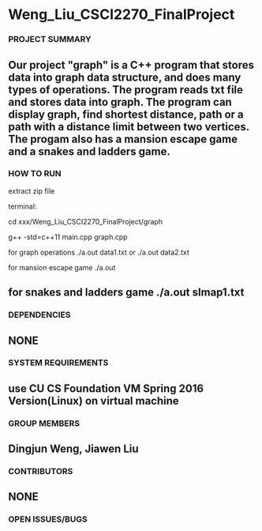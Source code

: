 # Weng_Liu_CSCI2270_FinalProject

### PROJECT SUMMARY

Our project "graph" is a C++ program that stores data into graph data
structure, and does many types of operations. The program reads txt file and
stores data into graph. The program can display graph, find shortest distance,
path or a path with a distance limit between two vertices. The progam also
has a mansion escape game and a snakes and ladders game.
---
### HOW TO RUN

extract zip file

terminal:

cd xxx/Weng_Liu_CSCI2270_FinalProject/graph

g++ -std=c++11 main.cpp graph.cpp

for graph operations		./a.out data1.txt or ./a.out data2.txt

for mansion escape game		./a.out

for snakes and ladders game	./a.out slmap1.txt
---
### DEPENDENCIES

NONE
---
### SYSTEM REQUIREMENTS

use CU CS Foundation VM Spring 2016 Version(Linux) on virtual machine
---
### GROUP MEMBERS

Dingjun Weng, Jiawen Liu
---
### CONTRIBUTORS

NONE
---
### OPEN ISSUES/BUGS

